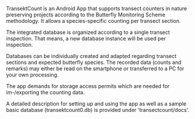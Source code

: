 TransektCount is an Android App that supports transect counters in nature preserving projects according to the Butterfly Monitoring Scheme methodology. It allows a species-specific counting per transect section. 

The integrated database is organized according to a single transect inspection. That means, a new database instance will be used per inspection.

Databases can be individually created and adapted regarding transect sections and expected butterfly species.
The recorded data (counts and remarks) may either be read on the smartphone or transferred to a PC for your own processing.

The app demands for storage access permits which are needed for im-/exporting the counting data. 

A detailed description for setting up and using the app as well as a sample basic database (transektcount0.db) is provided under 'transectcount/docs'.
